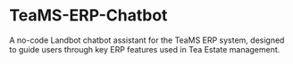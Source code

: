 # TeaMS-ERP-Chatbot
A no-code Landbot chatbot assistant for the TeaMS ERP system, designed to guide users through key ERP features used in Tea Estate management.
